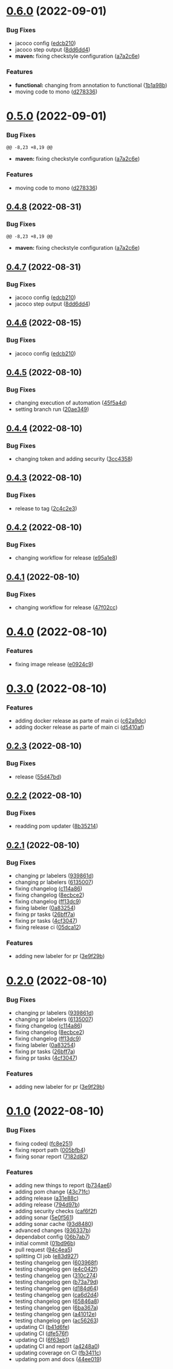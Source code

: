 # [0.6.0](https://github.com/paulushcgcj/simple-webflux/compare/v0.5.0...v0.6.0) (2022-09-01)


### Bug Fixes

* jacoco config ([edcb210](https://github.com/paulushcgcj/simple-webflux/commit/edcb210a56c8aa825c9ddc50c0f3919e1405f4bc))
* jacoco step output ([8dd6dd4](https://github.com/paulushcgcj/simple-webflux/commit/8dd6dd49f0ae4114e874dabd4ec6e58c43b965bb))
* **maven:** fixing checkstyle configuration ([a7a2c6e](https://github.com/paulushcgcj/simple-webflux/commit/a7a2c6efb70e1af5e199c35c3b7754e0e9873c3a))


### Features

* **functional:** changing from annotation to functional ([1b1a98b](https://github.com/paulushcgcj/simple-webflux/commit/1b1a98b9b635971918f556dca68ba561d150811a))
* moving code to mono ([d278336](https://github.com/paulushcgcj/simple-webflux/commit/d27833671c9db231aca61567d66588ef62820a87))



# [0.5.0](https://github.com/paulushcgcj/simple-webflux/compare/v0.4.8...v0.5.0) (2022-09-01)


### Bug Fixes
	@@ -8,23 +8,19 @@
* **maven:** fixing checkstyle configuration ([a7a2c6e](https://github.com/paulushcgcj/simple-webflux/commit/a7a2c6efb70e1af5e199c35c3b7754e0e9873c3a))


### Features

* moving code to mono ([d278336](https://github.com/paulushcgcj/simple-webflux/commit/d27833671c9db231aca61567d66588ef62820a87))



## [0.4.8](https://github.com/paulushcgcj/simple-webflux/compare/v0.4.7...v0.4.8) (2022-08-31)


### Bug Fixes
	@@ -8,23 +8,19 @@
* **maven:** fixing checkstyle configuration ([a7a2c6e](https://github.com/paulushcgcj/simple-webflux/commit/a7a2c6efb70e1af5e199c35c3b7754e0e9873c3a))



## [0.4.7](https://github.com/paulushcgcj/simple-webflux/compare/v0.4.6...v0.4.7) (2022-08-31)


### Bug Fixes

* jacoco config ([edcb210](https://github.com/paulushcgcj/simple-webflux/commit/edcb210a56c8aa825c9ddc50c0f3919e1405f4bc))
* jacoco step output ([8dd6dd4](https://github.com/paulushcgcj/simple-webflux/commit/8dd6dd49f0ae4114e874dabd4ec6e58c43b965bb))



## [0.4.6](https://github.com/paulushcgcj/simple-webflux/compare/v0.4.5...v0.4.6) (2022-08-15)


### Bug Fixes

* jacoco config ([edcb210](https://github.com/paulushcgcj/simple-webflux/commit/edcb210a56c8aa825c9ddc50c0f3919e1405f4bc))



## [0.4.5](https://github.com/paulushcgcj/simple-webflux/compare/v0.4.4...v0.4.5) (2022-08-10)


### Bug Fixes

* changing execution of automation ([45f5a4d](https://github.com/paulushcgcj/simple-webflux/commit/45f5a4dddf6257f67592eb698506ecca2c320e5e))
* setting branch run ([20ae349](https://github.com/paulushcgcj/simple-webflux/commit/20ae349b86a038ae97078ac5beb1ae6a4271fbe1))



## [0.4.4](https://github.com/paulushcgcj/simple-webflux/compare/v0.4.3...v0.4.4) (2022-08-10)


### Bug Fixes
* changing token and adding security ([3cc4358](https://github.com/paulushcgcj/simple-webflux/commit/3cc4358fc92337df6ce90ed68208d3763aa17ff7))



## [0.4.3](https://github.com/paulushcgcj/simple-webflux/compare/v0.4.2...v0.4.3) (2022-08-10)
### Bug Fixes
* release to tag ([2c4c2e3](https://github.com/paulushcgcj/simple-webflux/commit/2c4c2e3e124fb696caddd37edb772efd67f4b69d))



## [0.4.2](https://github.com/paulushcgcj/simple-webflux/compare/v0.4.1...v0.4.2) (2022-08-10)
### Bug Fixes
* changing workflow for release ([e95a1e8](https://github.com/paulushcgcj/simple-webflux/commit/e95a1e8259e307cb891625d69ae1122fcbd404b8))



## [0.4.1](https://github.com/paulushcgcj/simple-webflux/compare/v0.4.0...v0.4.1) (2022-08-10)
### Bug Fixes
* changing workflow for release ([47f02cc](https://github.com/paulushcgcj/simple-webflux/commit/47f02ccc5a93d0819b7fdb171cdd0c332b269439))



# [0.4.0](https://github.com/paulushcgcj/simple-webflux/compare/v0.3.0...v0.4.0) (2022-08-10)


### Features

* fixing image release ([e0924c9](https://github.com/paulushcgcj/simple-webflux/commit/e0924c9a83eb02232b789edab7e60cb92202ebd3))



# [0.3.0](https://github.com/paulushcgcj/simple-webflux/compare/v0.2.3...v0.3.0) (2022-08-10)


### Features

* adding docker release as parte of main ci ([c62a9dc](https://github.com/paulushcgcj/simple-webflux/commit/c62a9dc60f1df6972289eb444bef24eab9c79031))
* adding docker release as parte of main ci ([d5410af](https://github.com/paulushcgcj/simple-webflux/commit/d5410af96c3267eca05fa091fce5f2a7ff21fc18))




## [0.2.3](https://github.com/paulushcgcj/simple-webflux/compare/v0.2.2...v0.2.3) (2022-08-10)


### Bug Fixes

* release ([55d47bd](https://github.com/paulushcgcj/simple-webflux/commit/55d47bdf44c2c7e1a3a1502c2e0eaf412c61408d))



## [0.2.2](https://github.com/paulushcgcj/simple-webflux/compare/v0.2.1...v0.2.2) (2022-08-10)


### Bug Fixes

* readding pom updater ([8b35214](https://github.com/paulushcgcj/simple-webflux/commit/8b35214735fbc3160073f115b0deb878eedd490b))



## [0.2.1](https://github.com/paulushcgcj/simple-webflux/compare/v0.2.0...v0.2.1) (2022-08-10)

### Bug Fixes

* changing pr labelers ([939861d](https://github.com/paulushcgcj/simple-webflux/commit/939861d07a9517099eb41b9545513895ca84b6bd))
* changing pr labelers ([6135007](https://github.com/paulushcgcj/simple-webflux/commit/613500740e9267aca6477e30669ecd43cb93002c))
* fixing changelog ([c114a86](https://github.com/paulushcgcj/simple-webflux/commit/c114a8644fc49709106cac2d01b2bb5854b0b2be))
* fixing changelog ([8ecbce2](https://github.com/paulushcgcj/simple-webflux/commit/8ecbce27bd3ab2ceed43d7237442222dc10ec3f7))
* fixing changelog ([ff13dc9](https://github.com/paulushcgcj/simple-webflux/commit/ff13dc99b32924638d27ca104804e76c766acade))
* fixing labeler ([0a83254](https://github.com/paulushcgcj/simple-webflux/commit/0a832548a748bef1fa5ed124d1dfae1f2a9418e7))
* fixing pr tasks ([26bff7a](https://github.com/paulushcgcj/simple-webflux/commit/26bff7a4b567d1753330ed6650018f1ef4b972e4))
* fixing pr tasks ([4cf3047](https://github.com/paulushcgcj/simple-webflux/commit/4cf3047f12efefbb8010e4c9be9269b408b1cfc6))
* fixing release ci ([05dca12](https://github.com/paulushcgcj/simple-webflux/commit/05dca125f72bfe5f69af61cf23109350aaef1d11))


### Features

* adding new labeler for pr ([3e9f29b](https://github.com/paulushcgcj/simple-webflux/commit/3e9f29b1b69f8bf096ad2f5c46503c8c8d6a6d44))



# [0.2.0](https://github.com/paulushcgcj/simple-webflux/compare/v0.1.0...v0.2.0) (2022-08-10)


### Bug Fixes

* changing pr labelers ([939861d](https://github.com/paulushcgcj/simple-webflux/commit/939861d07a9517099eb41b9545513895ca84b6bd))
* changing pr labelers ([6135007](https://github.com/paulushcgcj/simple-webflux/commit/613500740e9267aca6477e30669ecd43cb93002c))
* fixing changelog ([c114a86](https://github.com/paulushcgcj/simple-webflux/commit/c114a8644fc49709106cac2d01b2bb5854b0b2be))
* fixing changelog ([8ecbce2](https://github.com/paulushcgcj/simple-webflux/commit/8ecbce27bd3ab2ceed43d7237442222dc10ec3f7))
* fixing changelog ([ff13dc9](https://github.com/paulushcgcj/simple-webflux/commit/ff13dc99b32924638d27ca104804e76c766acade))
* fixing labeler ([0a83254](https://github.com/paulushcgcj/simple-webflux/commit/0a832548a748bef1fa5ed124d1dfae1f2a9418e7))
* fixing pr tasks ([26bff7a](https://github.com/paulushcgcj/simple-webflux/commit/26bff7a4b567d1753330ed6650018f1ef4b972e4))
* fixing pr tasks ([4cf3047](https://github.com/paulushcgcj/simple-webflux/commit/4cf3047f12efefbb8010e4c9be9269b408b1cfc6))


### Features

* adding new labeler for pr ([3e9f29b](https://github.com/paulushcgcj/simple-webflux/commit/3e9f29b1b69f8bf096ad2f5c46503c8c8d6a6d44))



# [0.1.0](https://github.com/paulushcgcj/simple-webflux/compare/01bd96b73753996755d504e0aabd9c8d8c8d1ba4...v0.1.0) (2022-08-10)


### Bug Fixes

* fixing codeql ([fc8e251](https://github.com/paulushcgcj/simple-webflux/commit/fc8e251a29d168da471a74e84ac80ee7770631b4))
* fixing report path ([005bfb4](https://github.com/paulushcgcj/simple-webflux/commit/005bfb47437a477b07f7b4b76d83817faa946d79))
* fixing sonar report ([7182d82](https://github.com/paulushcgcj/simple-webflux/commit/7182d82f4b0dc9d46030ca5ed22235f8a3a28535))


### Features

* adding new things to report ([b734ae6](https://github.com/paulushcgcj/simple-webflux/commit/b734ae6efc8a647fe2052d2b52a120ac664a58c2))
* adding pom change ([43c71fc](https://github.com/paulushcgcj/simple-webflux/commit/43c71fc9a1f0bc890ba54395be82170b58d34fcf))
* adding release ([a31e88c](https://github.com/paulushcgcj/simple-webflux/commit/a31e88ce8616c95e0d8a27ecbc3fe471aa4d3b30))
* adding release ([794d97b](https://github.com/paulushcgcj/simple-webflux/commit/794d97bdefc5eb6aedd4357a12f787d8e5cc71bf))
* adding security checks ([caf6f2f](https://github.com/paulushcgcj/simple-webflux/commit/caf6f2fa177dcf87321a9d727c7d70bf1c2f24a8))
* adding sonar ([5e0f561](https://github.com/paulushcgcj/simple-webflux/commit/5e0f5610cf8772ef53047846fbcf9b7a6c1e330a))
* adding sonar cache ([93d8480](https://github.com/paulushcgcj/simple-webflux/commit/93d848034bc1101944f30d3471ec8c08f3f40252))
* advanced changes ([936337b](https://github.com/paulushcgcj/simple-webflux/commit/936337b036bcfd40e4d09dd9d782df51c52c4727))
* dependabot config ([06b7ab7](https://github.com/paulushcgcj/simple-webflux/commit/06b7ab7f8c189553c87f789e82639478f128bd9f))
* initial commit ([01bd96b](https://github.com/paulushcgcj/simple-webflux/commit/01bd96b73753996755d504e0aabd9c8d8c8d1ba4))
* pull request ([94c4ea5](https://github.com/paulushcgcj/simple-webflux/commit/94c4ea5771ba88050a9780141d3abf7ff2ec22e0))
* splitting CI job ([e83d927](https://github.com/paulushcgcj/simple-webflux/commit/e83d9274b51df7a36a23ddb02158cbf5c72a657f))
* testing changelog gen ([603968f](https://github.com/paulushcgcj/simple-webflux/commit/603968fb7d8e53e6e2bd21806f7b7f233baf67b4))
* testing changelog gen ([e4c042f](https://github.com/paulushcgcj/simple-webflux/commit/e4c042fc390ea936e79a9daab9878cdc99215de8))
* testing changelog gen ([310c274](https://github.com/paulushcgcj/simple-webflux/commit/310c274c5cc2c868674685f1489c6b5a6d6e0557))
* testing changelog gen ([b73a79d](https://github.com/paulushcgcj/simple-webflux/commit/b73a79d177e363863d344ef444593f34521c9ebd))
* testing changelog gen ([d184d64](https://github.com/paulushcgcj/simple-webflux/commit/d184d64c5e34d35797570ff0d95b9231f57767c9))
* testing changelog gen ([ca6d2d4](https://github.com/paulushcgcj/simple-webflux/commit/ca6d2d46bd49d39d89c63b7d61cb335e0eafb16e))
* testing changelog gen ([65846a8](https://github.com/paulushcgcj/simple-webflux/commit/65846a8f1d24b19c757305a5116246e4ca1b116b))
* testing changelog gen ([6ba367a](https://github.com/paulushcgcj/simple-webflux/commit/6ba367aaa622b1015c6814874ed5ba2a7b01c3a0))
* testing changelog gen ([a41012e](https://github.com/paulushcgcj/simple-webflux/commit/a41012e5fa99493eb561153d060ddf718ee0853f))
* testing changelog gen ([ac56263](https://github.com/paulushcgcj/simple-webflux/commit/ac562634074703125da69dc3a74d57543de6292d))
* updating CI ([b41d6fe](https://github.com/paulushcgcj/simple-webflux/commit/b41d6fe399b7893ca7e8b006e7b7e101e7a3ce90))
* updating CI ([dfe576f](https://github.com/paulushcgcj/simple-webflux/commit/dfe576fb48f5fd2b0fa89471ee204ca7814a193e))
* updating CI ([6f63eb1](https://github.com/paulushcgcj/simple-webflux/commit/6f63eb19b3d85a9ee330b7bcc293b31888b737cb))
* updating CI and report ([a4248a0](https://github.com/paulushcgcj/simple-webflux/commit/a4248a070ed61ec22a852749a038fa84f18394bb))
* updating coverage on CI ([fb3411c](https://github.com/paulushcgcj/simple-webflux/commit/fb3411c6a3d8e8f5fcf05676362514184d38370a))
* updating pom and docs ([44ee019](https://github.com/paulushcgcj/simple-webflux/commit/44ee019794765e2e966831ee0e86e070cd61b165))
